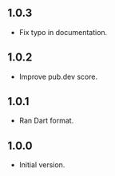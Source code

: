 ## 1.0.3

- Fix typo in documentation.

## 1.0.2

- Improve pub.dev score.

## 1.0.1

- Ran Dart format.

## 1.0.0

- Initial version.
